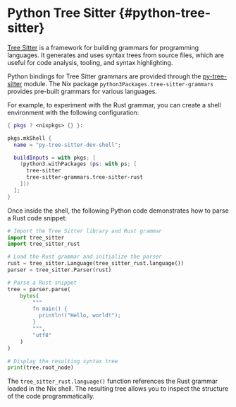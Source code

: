 # Python Tree Sitter {#python-tree-sitter}

[Tree Sitter](https://tree-sitter.github.io/tree-sitter/) is a framework for building grammars for programming languages. It generates and uses syntax trees from source files, which are useful for code analysis, tooling, and syntax highlighting.

Python bindings for Tree Sitter grammars are provided through the [py-tree-sitter](https://github.com/tree-sitter/py-tree-sitter) module. The Nix package `python3Packages.tree-sitter-grammars` provides pre-built grammars for various languages.

For example, to experiment with the Rust grammar, you can create a shell environment with the following configuration:

```nix
{ pkgs ? <nixpkgs> {} }:

pkgs.mkShell {
  name = "py-tree-sitter-dev-shell";

  buildInputs = with pkgs; [
    (python3.withPackages (ps: with ps; [
      tree-sitter
      tree-sitter-grammars.tree-sitter-rust
    ]))
  ];
}
```

Once inside the shell, the following Python code demonstrates how to parse a Rust code snippet:

```python
# Import the Tree Sitter library and Rust grammar
import tree_sitter
import tree_sitter_rust

# Load the Rust grammar and initialize the parser
rust = tree_sitter.Language(tree_sitter_rust.language())
parser = tree_sitter.Parser(rust)

# Parse a Rust snippet
tree = parser.parse(
    bytes(
        """
        fn main() {
          println!("Hello, world!");
        }
        """,
        "utf8"
    )
)

# Display the resulting syntax tree
print(tree.root_node)
```

The `tree_sitter_rust.language()` function references the Rust grammar loaded in the Nix shell. The resulting tree allows you to inspect the structure of the code programmatically.

